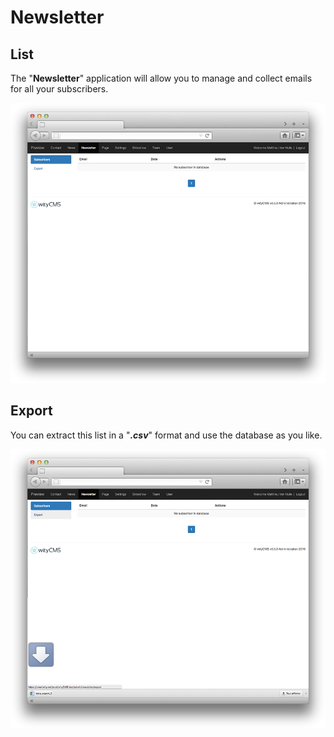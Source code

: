 # Newsletter

## List

The "**Newsletter**" application will allow you to manage and collect emails for all your subscribers.

![](newsletter-01.png)

## Export
You can extract this list in a "***.csv***" format and use the database as you like. 

![](newsletter-02.png)
